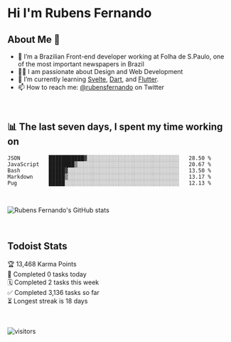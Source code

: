 # Hi I'm Rubens Fernando

## About Me 🚀

- 🌱 I’m a Brazilian Front-end developer working at Folha de S.Paulo, one of the most important newspapers in Brazil
- 👨‍💻 I am passionate about Design and Web Development
- 📖 I’m currently learning [Svelte](https://svelte.dev/), [Dart](https://dart.dev/), and [Flutter](https://flutter.dev/).
- 📫 How to reach me: [@rubensfernando](https://twitter.com/rubensfernando) on Twitter

<br />

## 📊 The last seven days, I spent my time working on

<!--START_SECTION:waka-->
```text
JSON         ███████████▓░░░░░░░░░░░░░░░░░░░░░░░░░░░░░   28.50 % 
JavaScript   ████████▒░░░░░░░░░░░░░░░░░░░░░░░░░░░░░░░░   20.67 % 
Bash         █████▓░░░░░░░░░░░░░░░░░░░░░░░░░░░░░░░░░░░   13.50 % 
Markdown     █████▒░░░░░░░░░░░░░░░░░░░░░░░░░░░░░░░░░░░   13.17 % 
Pug          █████░░░░░░░░░░░░░░░░░░░░░░░░░░░░░░░░░░░░   12.13 % 
```
<!--END_SECTION:waka-->

<br />

![Rubens Fernando's GitHub stats](https://github-readme-stats.vercel.app/api?username=rubensfernando&show_icons=true&hide_border=true)

<br />

## Todoist Stats

<!-- TODO-IST:START -->
🏆  13,468 Karma Points           
🌸  Completed 0 tasks today           
🗓  Completed 2 tasks this week           
✅  Completed 3,136 tasks so far           
⏳  Longest streak is 18 days
<!-- TODO-IST:END -->

<br>

![visitors](https://visitor-badge.laobi.icu/badge?page_id=rubensfernando.rubensfernando)

